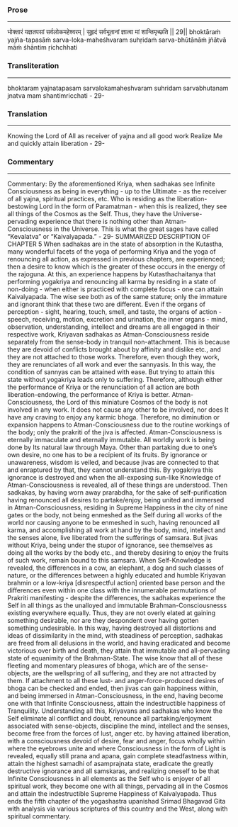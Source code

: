 ### Prose 
 --- 
भोक्तारं यज्ञतपसां सर्वलोकमहेश्वरम् |
सुहृदं सर्वभूतानां ज्ञात्वा मां शान्तिमृच्छति || 29||
bhoktāraṁ yajña-tapasāṁ sarva-loka-maheśhvaram
suhṛidaṁ sarva-bhūtānāṁ jñātvā māṁ śhāntim ṛichchhati

### Transliteration 
 --- 
bhoktaram yajnatapasam sarvalokamaheshvaram suhridam sarvabhutanam jnatva mam shantimricchati - 29-

### Translation 
 --- 
Knowing the Lord of All as receiver of yajna and all good work Realize Me and quickly attain liberation - 29-

### Commentary 
 --- 
Commentary: By the aforementioned Kriya, when sadhakas see Infinite Consciousness as being in everything - up to the Ultimate - as the receiver of all yajna, spiritual practices, etc. Who is residing as the liberation-bestowing Lord in the form of Paramatman - when this is realized, they see all things of the Cosmos as the Self. Thus, they have the Universe-pervading experience that there is nothing other than Atman-Consciousness in the Universe. This is what the great sages have called “Kevalatva” or “Kaivalyapada.” - 29- SUMMARIZED DESCRIPTION OF CHAPTER 5 When sadhakas are in the state of absorption in the Kutastha, many wonderful facets of the yoga of performing Kriya and the yoga of renouncing all action, as expressed in previous chapters, are experienced; then a desire to know which is the greater of these occurs in the energy of the rajoguna. At this, an experience happens by Kutasthachaitanya that performing yogakriya and renouncing all karma by residing in a state of non-doing - when either is practiced with complete focus - one can attain Kaivalyapada. The wise see both as of the same stature; only the immature and ignorant think that these two are different. Even if the organs of perception - sight, hearing, touch, smell, and taste, the organs of action - speech, receiving, motion, excretion and urination, the inner organs - mind, observation, understanding, intellect and dreams are all engaged in their respective work, Kriyavan sadhakas as Atman-Consciousness reside separately from the sense-body in tranquil non-attachment. This is because they are devoid of conflicts brought about by affinity and dislike etc., and they are not attached to those works. Therefore, even though they work, they are renunciates of all work and ever the sannyasis. In this way, the condition of sannyas can be attained with ease. But trying to attain this state without yogakriya leads only to suffering. Therefore, although either the performance of Kriya or the renunciation of all action are both liberation-endowing, the performance of Kriya is better. Atman-Consciousness, the Lord of this miniature Cosmos of the body is not involved in any work. It does not cause any other to be involved, nor does It have any craving to enjoy any karmic bhoga. Therefore, no diminution or expansion happens to Atman-Consciousness due to the routine workings of the body; only the prakriti of the jiva is affected. Atman-Consciousness is eternally immaculate and eternally immutable. All worldly work is being done by Its natural law through Maya. Other than partaking due to one’s own desire, no one has to be a recipient of its fruits. By ignorance or unawareness, wisdom is veiled, and because jivas are connected to that and enraptured by that, they cannot understand this. By yogakriya this ignorance is destroyed and when the all-exposing sun-like Knowledge of Atman-Consciousness is revealed, all of these things are understood. Then sadkakas, by having worn away prarabdha, for the sake of self-purification having renounced all desires to partake/enjoy, being united and immersed in Atman-Consciousness, residing in Supreme Happiness in the city of nine gates or the body, not being enmeshed as the Self during all works of the world nor causing anyone to be enmeshed in such, having renounced all karma, and accomplishing all work at hand by the body, mind, intellect and the senses alone, live liberated from the sufferings of samsara. But jivas without Kriya, being under the stupor of ignorance, see themselves as doing all the works by the body etc., and thereby desiring to enjoy the fruits of such work, remain bound to this samsara. When Self-Knowledge is revealed, the differences in a cow, an elephant, a dog and such classes of nature, or the differences between a highly educated and humble Kriyavan brahmin or a low-kriya [disrespectful action] oriented base person and the differences even within one class with the innumerable permutations of Prakriti manifesting - despite the differences, the sadhakas experience the Self in all things as the unalloyed and immutable Brahman-Consciousnesss existing everywhere equally. Thus, they are not overly elated at gaining something desirable, nor are they despondent over having gotten something undesirable. In this way, having destroyed all distortions and ideas of dissimilarity in the mind, with steadiness of perception, sadhakas are freed from all delusions in the world, and having eradicated and become victorious over birth and death, they attain that immutable and all-pervading state of equanimity of the Brahman-State. The wise know that all of these fleeting and momentary pleasures of bhoga, which are of the sense-objects, are the wellspring of all suffering, and they are not attracted by them. If attachment to all these lust- and anger-force-produced desires of bhoga can be checked and ended, then jivas can gain happiness within, and being immersed in Atman-Consciousness, in the end, having become one with that Infinite Consciousness, attain the indestructible happiness of Tranquility. Understanding all this, Kriyavans and sadhakas who know the Self eliminate all conflict and doubt, renounce all partaking/enjoyment associated with sense-objects, discipline the mind, intellect and the senses, become free from the forces of lust, anger etc. by having attained liberation, with a consciousness devoid of desire, fear and anger, focus wholly within where the eyebrows unite and where Consciousness in the form of Light is revealed, equally still prana and apana, gain complete steadfastness within, attain the highest samadhi of asamprajnata state, eradicate the greatly destructive ignorance and all samskaras, and realizing oneself to be that Infinite Consciousness in all elements as the Self who is enjoyer of all spiritual work, they become one with all things, pervading all in the Cosmos and attain the indestructible Supreme Happiness of Kaivalyapada. Thus ends the fifth chapter of the yogashastra upanishad Srimad Bhagavad Gita with analysis via various scriptures of this country and the West, along with spiritual commentary.